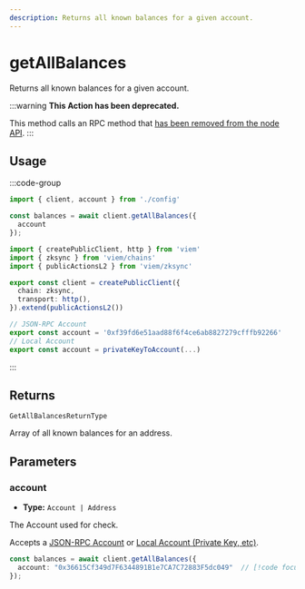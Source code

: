 ```yaml
---
description: Returns all known balances for a given account.
---
```


# getAllBalances

Returns all known balances for a given account.

:::warning
**This Action has been deprecated.**

This method calls an RPC method that [has been removed from the node API](https://github.com/zkSync-Community-Hub/zksync-developers/discussions/1019).
:::

## Usage

:::code-group

```ts [example.ts]
import { client, account } from './config'

const balances = await client.getAllBalances({
  account
});
```

```ts [config.ts]
import { createPublicClient, http } from 'viem'
import { zksync } from 'viem/chains'
import { publicActionsL2 } from 'viem/zksync'

export const client = createPublicClient({
  chain: zksync,
  transport: http(),
}).extend(publicActionsL2())

// JSON-RPC Account
export const account = '0xf39fd6e51aad88f6f4ce6ab8827279cfffb92266'
// Local Account
export const account = privateKeyToAccount(...)

```
:::

## Returns

`GetAllBalancesReturnType`

Array of all known balances for an address.

## Parameters

### account

- **Type:** `Account | Address`

The Account used for check.

Accepts a [JSON-RPC Account](/docs/clients/wallet#json-rpc-accounts) or [Local Account (Private Key, etc)](/docs/clients/wallet#local-accounts-private-key-mnemonic-etc).

```ts
const balances = await client.getAllBalances({
  account: "0x36615Cf349d7F6344891B1e7CA7C72883F5dc049"  // [!code focus]
});
```
